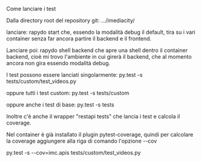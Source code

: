 Come lanciare i test

Dalla directory root del repository git:
.../imediacity/

lanciare:
rapydo start
che, essendo la modalità debug il default, tira su i vari container senza far ancora partire il backend e il frontend.

Lanciare poi:
rapydo shell backend
che apre una shell dentro il container backend, cioè mi trovo l'ambiente in cui girerà il backend, che al momento ancora non gira essendo modalità debug.

I test possono essere lanciati singolarmente:
py.test -s tests/custom/test_videos.py

oppure tutti i test custom:
py.test -s tests/custom

oppure anche i test di base:
py.test -s tests

Inoltre c'è anche il wrapper "restapi tests" che lancia i test e calcola il coverage.


Nel container è già installato il plugin pytest-coverage, quindi per calcolare la coverage 
aggiungere alla riga di comando l'opzione --cov

py.test -s --cov=imc.apis tests/custom/test_videos.py


